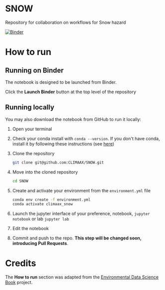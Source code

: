# SNOW
Repository for collaboration on workflows for Snow hazard

[![Binder](https://mybinder.org/badge_logo.svg)](https://mybinder.org/v2/gh/CLIMAAX/SNOW/main?labpath=SNOW_notebook.ipynb)

# How to run

## Running on Binder
The notebook is designed to be launched from Binder. 

Click the **Launch Binder** button at the top level of the repository

## Running locally
You may also download the notebook from GitHub to run it locally:
1. Open your terminal

2. Check your conda install with `conda --version`. If you don't have conda, install it by following these instructions (see [here](https://docs.conda.io/en/latest/miniconda.html))

3. Clone the repository
    ```bash
    git clone git@github.com:CLIMAAX/SNOW.git
    ```

4. Move into the cloned repository
    ```bash
    cd SNOW
    ```

5. Create and activate your environment from the `environment.yml` file
    ```bash
    conda env create -f environment.yml
    conda activate climaax_snow
    ```  

6. Launch the jupyter interface of your preference, notebook, `jupyter notebook` or lab `jupyter lab`
7. Edit the notebook
8. Commit and push to the repo. **This step will be changed soon, introducing Pull Requests**.

# Credits
The **How to run** section was adapted from the [Environmental Data Science Book](https://edsbook.org/welcome.html) project.
